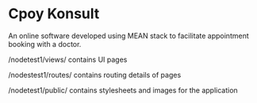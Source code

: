 # Cpoy Konsult

An online software developed using MEAN stack to facilitate appointment booking with a doctor.

/nodetest1/views/ contains UI pages

/nodestest1/routes/ contains routing details of pages

/nodetest1/public/ contains stylesheets and images for the application
